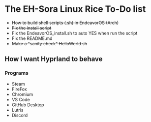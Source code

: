 # The EH-Sora Linux Rice To-Do list
*   <s>How to build shell scripts (.sh) in EndeavorOS (Arch)</s>
*   <s>Fix the install script</s>
*   Fix the EndeavorOS_install.sh to auto YES when run the script
*   Fix the README.md
*   <s>Make a "sanity check" HelloWorld.sh</s>

## How I want Hyprland to behave

### Programs
* Steam
* FireFox
* Chromium
* VS Code
* GitHub Desktop
* Lutris
* Discord